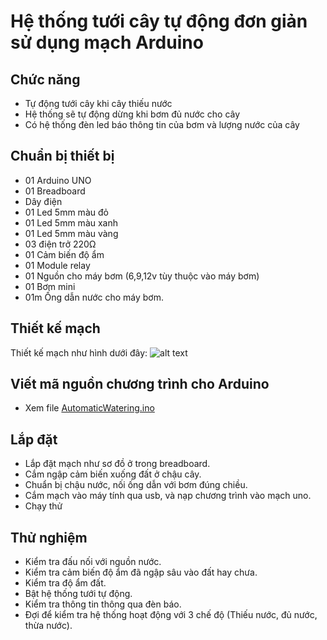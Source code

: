 # Hệ thống tưới cây tự động đơn giản sử dụng mạch Arduino
## Chức năng
- Tự động tưới cây khi cây thiếu nước
- Hệ thống sẽ tự động dừng khi bơm đủ nước cho cây
- Có hệ thống đèn led báo thông tin của bơm và lượng nước của cây

## Chuẩn bị thiết bị
- 01 Arduino UNO
- 01 Breadboard
- Dây điện
- 01 Led 5mm màu đỏ
- 01 Led 5mm màu xanh
- 01 Led 5mm màu vàng
- 03 điện trở 220Ω
- 01 Cảm biến độ ẩm
- 01 Module relay
- 01 Nguồn cho máy bơm (6,9,12v tùy thuộc vào máy bơm)
- 01 Bơm mini
- 01m Ống dẫn nước cho máy bơm.

## Thiết kế mạch
Thiết kế mạch như hình dưới đây: 
![alt text](https://github.com/htpl/tuoicay-tudong-arduino/blob/master/AutomaticWatering_bb.png "AutomaticWatering Breadboard")

## Viết mã nguồn chương trình cho Arduino
- Xem file  [AutomaticWatering.ino](https://github.com/htpl/tuoicay-tudong-arduino/blob/master/AutomaticWatering.ino)

## Lắp đặt
- Lắp đặt mạch như sơ đồ ở trong breadboard.
- Cắm ngập cảm biến xuống đất ở chậu cây.
- Chuẩn bị chậu nước, nối ống dẫn với bơm đúng chiều.
- Cắm mạch vào máy tính qua usb, và nạp chương trình vào mạch uno.
- Chạy thử
## Thử nghiệm
- Kiểm tra đấu nối với nguồn nước.
- Kiểm tra cảm biến độ ẩm đã ngập sâu vào đất hay chưa.
- Kiểm tra độ ẩm đất.
- Bật hệ thống tưới tự động.
- Kiểm tra thông tin thông qua đèn báo.
- Đợi để kiểm tra hệ thống hoạt động với 3 chế độ (Thiếu nước, đủ nước, thừa nước).
